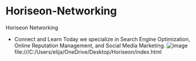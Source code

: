 # Horiseon-Networking
Horiseon Networking 
- Connect and Learn Today we specialize in Search Engine Optimization, Online Reputation Management, and Social Media Marketing.
![image](https://user-images.githubusercontent.com/106628037/174195689-c0807d43-2b66-4718-8eba-17448dccf694.png)
file:///C:/Users/elija/OneDrive/Desktop/Horiseon/index.html
